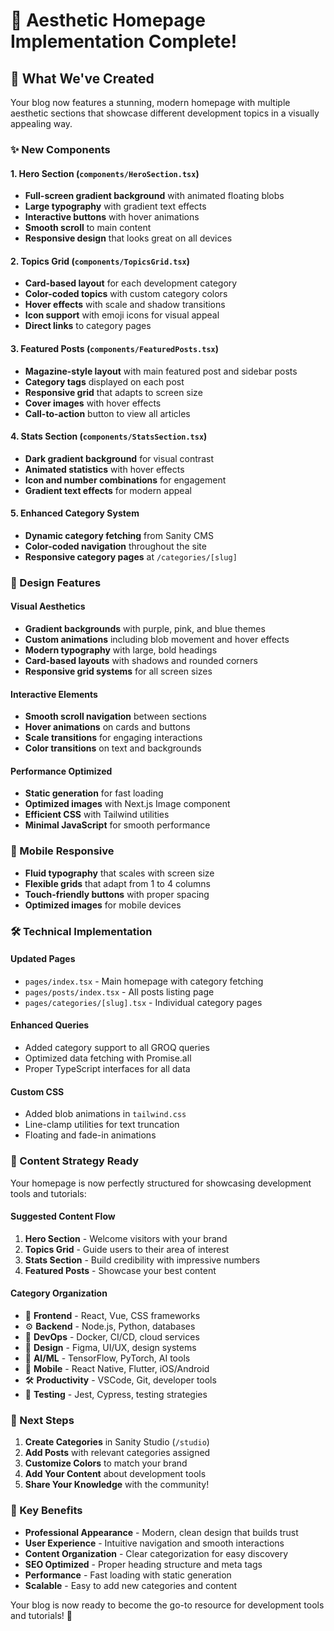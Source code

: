 # 🎨 Aesthetic Homepage Implementation Complete!

## 🚀 What We've Created

Your blog now features a stunning, modern homepage with multiple aesthetic sections that showcase different development topics in a visually appealing way.

### ✨ New Components

#### 1. **Hero Section** (`components/HeroSection.tsx`)
- **Full-screen gradient background** with animated floating blobs
- **Large typography** with gradient text effects
- **Interactive buttons** with hover animations
- **Smooth scroll** to main content
- **Responsive design** that looks great on all devices

#### 2. **Topics Grid** (`components/TopicsGrid.tsx`)
- **Card-based layout** for each development category
- **Color-coded topics** with custom category colors
- **Hover effects** with scale and shadow transitions
- **Icon support** with emoji icons for visual appeal
- **Direct links** to category pages

#### 3. **Featured Posts** (`components/FeaturedPosts.tsx`)
- **Magazine-style layout** with main featured post and sidebar posts
- **Category tags** displayed on each post
- **Responsive grid** that adapts to screen size
- **Cover images** with hover effects
- **Call-to-action** button to view all articles

#### 4. **Stats Section** (`components/StatsSection.tsx`)
- **Dark gradient background** for visual contrast
- **Animated statistics** with hover effects
- **Icon and number combinations** for engagement
- **Gradient text effects** for modern appeal

#### 5. **Enhanced Category System**
- **Dynamic category fetching** from Sanity CMS
- **Color-coded navigation** throughout the site
- **Responsive category pages** at `/categories/[slug]`

### 🎨 Design Features

#### **Visual Aesthetics**
- **Gradient backgrounds** with purple, pink, and blue themes
- **Custom animations** including blob movement and hover effects
- **Modern typography** with large, bold headings
- **Card-based layouts** with shadows and rounded corners
- **Responsive grid systems** for all screen sizes

#### **Interactive Elements**
- **Smooth scroll navigation** between sections
- **Hover animations** on cards and buttons
- **Scale transitions** for engaging interactions
- **Color transitions** on text and backgrounds

#### **Performance Optimized**
- **Static generation** for fast loading
- **Optimized images** with Next.js Image component
- **Efficient CSS** with Tailwind utilities
- **Minimal JavaScript** for smooth performance

### 📱 Mobile Responsive
- **Fluid typography** that scales with screen size
- **Flexible grids** that adapt from 1 to 4 columns
- **Touch-friendly buttons** with proper spacing
- **Optimized images** for mobile devices

### 🛠️ Technical Implementation

#### **Updated Pages**
- `pages/index.tsx` - Main homepage with category fetching
- `pages/posts/index.tsx` - All posts listing page
- `pages/categories/[slug].tsx` - Individual category pages

#### **Enhanced Queries**
- Added category support to all GROQ queries
- Optimized data fetching with Promise.all
- Proper TypeScript interfaces for all data

#### **Custom CSS**
- Added blob animations in `tailwind.css`
- Line-clamp utilities for text truncation
- Floating and fade-in animations

### 🎯 Content Strategy Ready

Your homepage is now perfectly structured for showcasing development tools and tutorials:

#### **Suggested Content Flow**
1. **Hero Section** - Welcome visitors with your brand
2. **Topics Grid** - Guide users to their area of interest
3. **Stats Section** - Build credibility with impressive numbers
4. **Featured Posts** - Showcase your best content

#### **Category Organization**
- 🎨 **Frontend** - React, Vue, CSS frameworks
- ⚙️ **Backend** - Node.js, Python, databases
- 🚀 **DevOps** - Docker, CI/CD, cloud services
- 🎯 **Design** - Figma, UI/UX, design systems
- 🤖 **AI/ML** - TensorFlow, PyTorch, AI tools
- 📱 **Mobile** - React Native, Flutter, iOS/Android
- 🛠️ **Productivity** - VSCode, Git, developer tools
- 🧪 **Testing** - Jest, Cypress, testing strategies

### 🚀 Next Steps

1. **Create Categories** in Sanity Studio (`/studio`)
2. **Add Posts** with relevant categories assigned
3. **Customize Colors** to match your brand
4. **Add Your Content** about development tools
5. **Share Your Knowledge** with the community!

### 🌟 Key Benefits

- **Professional Appearance** - Modern, clean design that builds trust
- **User Experience** - Intuitive navigation and smooth interactions
- **Content Organization** - Clear categorization for easy discovery
- **SEO Optimized** - Proper heading structure and meta tags
- **Performance** - Fast loading with static generation
- **Scalable** - Easy to add new categories and content

Your blog is now ready to become the go-to resource for development tools and tutorials! 🎉

